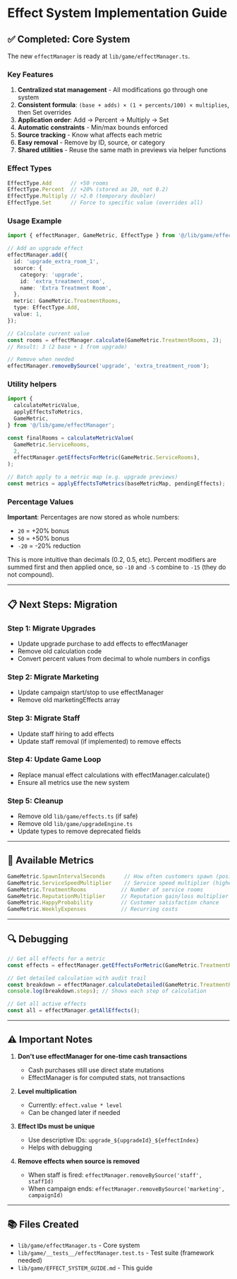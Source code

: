 # Effect System Implementation Guide

## ✅ Completed: Core System

The new `effectManager` is ready at `lib/game/effectManager.ts`.

### Key Features

1. **Centralized stat management** - All modifications go through one system
2. **Consistent formula**: `(base + adds) × (1 + percents/100) × multiplies`, then Set overrides
3. **Application order**: Add → Percent → Multiply → Set
4. **Automatic constraints** - Min/max bounds enforced
5. **Source tracking** - Know what affects each metric
6. **Easy removal** - Remove by ID, source, or category
7. **Shared utilities** - Reuse the same math in previews via helper functions

### Effect Types

```typescript
EffectType.Add      // +50 rooms
EffectType.Percent  // +20% (stored as 20, not 0.2)
EffectType.Multiply // ×2.0 (temporary doubler)
EffectType.Set      // Force to specific value (overrides all)
```

### Usage Example

```typescript
import { effectManager, GameMetric, EffectType } from '@/lib/game/effectManager';

// Add an upgrade effect
effectManager.add({
  id: 'upgrade_extra_room_1',
  source: {
    category: 'upgrade',
    id: 'extra_treatment_room',
    name: 'Extra Treatment Room',
  },
  metric: GameMetric.TreatmentRooms,
  type: EffectType.Add,
  value: 1,
});

// Calculate current value
const rooms = effectManager.calculate(GameMetric.TreatmentRooms, 2);
// Result: 3 (2 base + 1 from upgrade)

// Remove when needed
effectManager.removeBySource('upgrade', 'extra_treatment_room');
```

### Utility helpers

```typescript
import {
  calculateMetricValue,
  applyEffectsToMetrics,
  GameMetric,
} from '@/lib/game/effectManager';

const finalRooms = calculateMetricValue(
  GameMetric.ServiceRooms,
  2,
  effectManager.getEffectsForMetric(GameMetric.ServiceRooms),
);

// Batch apply to a metric map (e.g. upgrade previews)
const metrics = applyEffectsToMetrics(baseMetricMap, pendingEffects);
```

### Percentage Values

**Important**: Percentages are now stored as whole numbers:
- `20` = +20% bonus
- `50` = +50% bonus
- `-20` = -20% reduction

This is more intuitive than decimals (0.2, 0.5, etc).
Percent modifiers are summed first and then applied once, so `-10` and `-5` combine to `-15` (they do not compound).

---

## 📋 Next Steps: Migration

### Step 1: Migrate Upgrades
- Update upgrade purchase to add effects to effectManager
- Remove old calculation code
- Convert percent values from decimal to whole numbers in configs

### Step 2: Migrate Marketing
- Update campaign start/stop to use effectManager
- Remove old marketingEffects array

### Step 3: Migrate Staff
- Update staff hiring to add effects
- Update staff removal (if implemented) to remove effects

### Step 4: Update Game Loop
- Replace manual effect calculations with effectManager.calculate()
- Ensure all metrics use the new system

### Step 5: Cleanup
- Remove old `lib/game/effects.ts` (if safe)
- Remove old `lib/game/upgradeEngine.ts`
- Update types to remove deprecated fields

---

## 🎯 Available Metrics

```typescript
GameMetric.SpawnIntervalSeconds      // How often customers spawn (positive % = faster spawns)
GameMetric.ServiceSpeedMultiplier    // Service speed multiplier (higher = faster service)
GameMetric.TreatmentRooms           // Number of service rooms
GameMetric.ReputationMultiplier     // Reputation gain/loss multiplier
GameMetric.HappyProbability         // Customer satisfaction chance
GameMetric.WeeklyExpenses           // Recurring costs
```

---

## 🔍 Debugging

```typescript
// Get all effects for a metric
const effects = effectManager.getEffectsForMetric(GameMetric.TreatmentRooms);

// Get detailed calculation with audit trail
const breakdown = effectManager.calculateDetailed(GameMetric.TreatmentRooms, 2);
console.log(breakdown.steps); // Shows each step of calculation

// Get all active effects
const all = effectManager.getAllEffects();
```

---

## ⚠️ Important Notes

1. **Don't use effectManager for one-time cash transactions**
   - Cash purchases still use direct state mutations
   - EffectManager is for computed stats, not transactions

2. **Level multiplication**
   - Currently: `effect.value * level`
   - Can be changed later if needed

3. **Effect IDs must be unique**
   - Use descriptive IDs: `upgrade_${upgradeId}_${effectIndex}`
   - Helps with debugging

4. **Remove effects when source is removed**
   - When staff is fired: `effectManager.removeBySource('staff', staffId)`
   - When campaign ends: `effectManager.removeBySource('marketing', campaignId)`

---

## 📚 Files Created

- `lib/game/effectManager.ts` - Core system
- `lib/game/__tests__/effectManager.test.ts` - Test suite (framework needed)
- `lib/game/EFFECT_SYSTEM_GUIDE.md` - This guide
